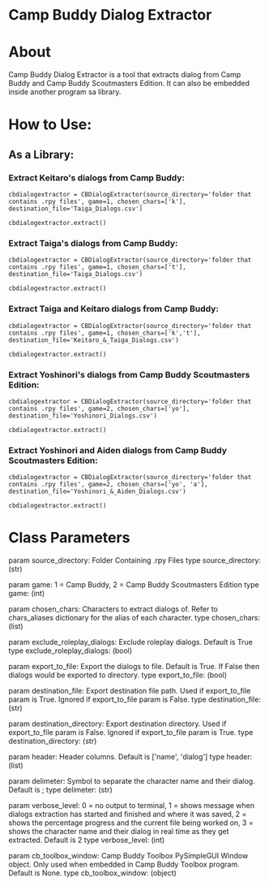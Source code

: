 # Camp Buddy Dialog Extractor

# About

Camp Buddy Dialog Extractor is a tool that extracts dialog from Camp Buddy and Camp Buddy Scoutmasters Edition.
It can also be embedded inside another program sa library.

# How to Use:

## As a Library:
### Extract Keitaro's dialogs from Camp Buddy:
```
cbdialogextractor = CBDialogExtractor(source_directory='folder that contains .rpy files', game=1, chosen_chars=['k'], destination_file='Taiga_Dialogs.csv')

cbdialogextractor.extract()
```
### Extract Taiga's dialogs from Camp Buddy:
```
cbdialogextractor = CBDialogExtractor(source_directory='folder that contains .rpy files', game=1, chosen_chars=['t'], destination_file='Taiga_Dialogs.csv')

cbdialogextractor.extract()
```
### Extract Taiga and Keitaro dialogs from Camp Buddy:
```
cbdialogextractor = CBDialogExtractor(source_directory='folder that contains .rpy files', game=1, chosen_chars=['k','t'], destination_file='Keitaro_&_Taiga_Dialogs.csv')

cbdialogextractor.extract()
```
### Extract Yoshinori's dialogs from Camp Buddy Scoutmasters Edition:
```
cbdialogextractor = CBDialogExtractor(source_directory='folder that contains .rpy files', game=2, chosen_chars=['yo'], destination_file='Yoshinori_Dialogs.csv')

cbdialogextractor.extract()
```
### Extract Yoshinori and Aiden dialogs from Camp Buddy Scoutmasters Edition:
```
cbdialogextractor = CBDialogExtractor(source_directory='folder that contains .rpy files', game=2, chosen_chars=['yo', 'a'], destination_file='Yoshinori_&_Aiden_Dialogs.csv')

cbdialogextractor.extract()
```

# Class Parameters

param   source_directory:           Folder Containing .rpy Files
type    source_directory:           (str)

param   game:                       1 = Camp Buddy, 2 = Camp Buddy Scoutmasters Edition
type    game:                       (int)   

param   chosen_chars:               Characters to extract dialogs of. Refer to chars_aliases dictionary for the alias of each character.
type    chosen_chars:               (list)

param   exclude_roleplay_dialogs:   Exclude roleplay dialogs. Default is True
type    exclude_roleplay_dialogs:   (bool)

param   export_to_file:             Export the dialogs to file. Default is True. If False then dialogs would be exported to directory.
type    export_to_file:             (bool)

param   destination_file:           Export destination file path. Used if export_to_file param is True. Ignored if export_to_file param is False.
type    destination_file:           (str)

param   destination_directory:      Export destination directory. Used if export_to_file param is False. Ignored if export_to_file param is True.
type    destination_directory:      (str)

param   header:                     Header columns. Default is ['name', 'dialog']
type    header:                     (list)

param   delimeter:                  Symbol to separate the character name and their dialog. Default is ;
type    delimeter:                  (str)

param   verbose_level:              0 = no output to terminal, 1 = shows message when dialogs extraction has started and finished and where it was saved, 2 = shows the percentage progress and the current file being worked on, 3 = shows the character name and their dialog in real time as they get extracted. Default is 2
type    verbose_level:              (int)

param   cb_toolbox_window:          Camp Buddy Toolbox PySimpleGUI Window object. Only used when embedded in Camp Buddy Toolbox program. Default is None.
type    cb_toolbox_window:          (object)
